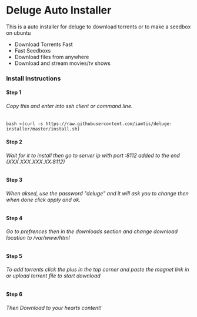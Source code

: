 # Deluge Auto Installer
 
This is a auto installer for deluge to download torrents or to make a seedbox on ubuntu
 
  - Download Torrents Fast
  - Fast Seedboxs
  - Download files from anywhere
  - Download and stream movies/tv shows

### Install Instructions
#### Step 1
###### Copy this and enter into ssh client or command line.
```
bash <(curl -s https://raw.githubusercontent.com/iamtis/deluge-installer/master/install.sh)
```
#### Step 2
###### Wait for it to install then go to server ip with port :8112 added to the end (XXX.XXX.XXX.XX:8112)
#### Step 3
###### When aksed, use the password "deluge" and it will ask you to change then when done click apply and ok.
#### Step 4
###### Go to prefrences then in the downloads section and change download location to /var/www/html
#### Step 5
###### To add torrents click the plus in the top corner and paste the magnet link in or upload torrent file to start download
#### Step 6
###### Then Download to your hearts content!
